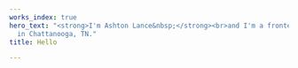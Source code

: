 ```yaml
---
works_index: true
hero_text: "<strong>I'm Ashton Lance&nbsp;</strong><br>and I'm a frontend developer
  in Chattanooga, TN."
title: Hello

---
```

<Hero :text="$page.frontmatter.hero_text" />
<WorksList />